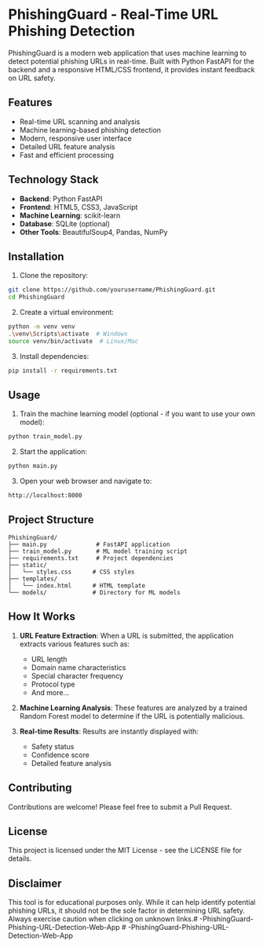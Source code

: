# PhishingGuard - Real-Time URL Phishing Detection

PhishingGuard is a modern web application that uses machine learning to detect potential phishing URLs in real-time. Built with Python FastAPI for the backend and a responsive HTML/CSS frontend, it provides instant feedback on URL safety.

## Features

- Real-time URL scanning and analysis
- Machine learning-based phishing detection
- Modern, responsive user interface
- Detailed URL feature analysis
- Fast and efficient processing

## Technology Stack

- **Backend**: Python FastAPI
- **Frontend**: HTML5, CSS3, JavaScript
- **Machine Learning**: scikit-learn
- **Database**: SQLite (optional)
- **Other Tools**: BeautifulSoup4, Pandas, NumPy

## Installation

1. Clone the repository:
```bash
git clone https://github.com/yourusername/PhishingGuard.git
cd PhishingGuard
```

2. Create a virtual environment:
```bash
python -m venv venv
.\venv\Scripts\activate  # Windows
source venv/bin/activate  # Linux/Mac
```

3. Install dependencies:
```bash
pip install -r requirements.txt
```

## Usage

1. Train the machine learning model (optional - if you want to use your own model):
```bash
python train_model.py
```

2. Start the application:
```bash
python main.py
```

3. Open your web browser and navigate to:
```
http://localhost:8000
```

## Project Structure

```
PhishingGuard/
├── main.py              # FastAPI application
├── train_model.py       # ML model training script
├── requirements.txt     # Project dependencies
├── static/
│   └── styles.css      # CSS styles
├── templates/
│   └── index.html      # HTML template
└── models/             # Directory for ML models
```

## How It Works

1. **URL Feature Extraction**: When a URL is submitted, the application extracts various features such as:
   - URL length
   - Domain name characteristics
   - Special character frequency
   - Protocol type
   - And more...

2. **Machine Learning Analysis**: These features are analyzed by a trained Random Forest model to determine if the URL is potentially malicious.

3. **Real-time Results**: Results are instantly displayed with:
   - Safety status
   - Confidence score
   - Detailed feature analysis

## Contributing

Contributions are welcome! Please feel free to submit a Pull Request.

## License

This project is licensed under the MIT License - see the LICENSE file for details.

## Disclaimer

This tool is for educational purposes only. While it can help identify potential phishing URLs, it should not be the sole factor in determining URL safety. Always exercise caution when clicking on unknown links.#   - P h i s h i n g G u a r d - P h i s h i n g - U R L - D e t e c t i o n - W e b - A p p  
 #   - P h i s h i n g G u a r d - P h i s h i n g - U R L - D e t e c t i o n - W e b - A p p  
 